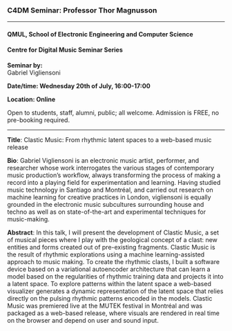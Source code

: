 ### C4DM Seminar: Professor Thor Magnusson
-----------------

#### QMUL, School of Electronic Engineering and Computer Science

#### Centre for Digital Music Seminar Series

**Seminar by:**   
    Gabriel Vigliensoni

**Date/time: Wednesday 20th of July, 16:00-17:00**

**Location: Online**

Open to students, staff, alumni, public; all welcome.
Admission is FREE, no pre-booking required.

-----------------

<b>Title</b>: Clastic Music: From rhythmic latent spaces to a web-based music release

<b>Bio</b>: 
Gabriel Vigliensoni is an electronic music artist, performer, and researcher whose work interrogates the various stages of contemporary music production’s workflow, always transforming the process of making a record into a playing field for experimentation and learning. Having studied music technology in Santiago and Montréal, and carried out research on machine learning for creative practices in London, vigliensoni is equally grounded in the electronic music subcultures surrounding house and techno as well as on state-of-the-art and experimental techniques for music-making.

<b>Abstract</b>:
In this talk, I will present the development of Clastic Music, a set of musical pieces where I play with the geological concept of a clast: new entities and forms created out of pre-existing fragments. Clastic Music is the result of rhythmic explorations using a machine learning-assisted approach to music making. To create the rhythmic clasts, I built a software device based on a variational autoencoder architecture that can learn a model based on the regularities of rhythmic training data and projects it into a latent space. To explore patterns within the latent space a web-based visualizer generates a dynamic representation of the latent space that relies directly on the pulsing rhythmic patterns encoded in the models. Clastic Music was premiered live at the MUTEK festival in Montréal and was packaged as a web-based release, where visuals are rendered in real time on the browser and depend on user and sound input.
